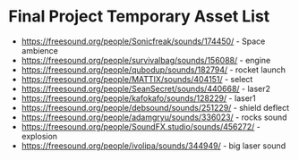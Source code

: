 # Final Project Temporary Asset List

- https://freesound.org/people/Sonicfreak/sounds/174450/ - Space ambience
- https://freesound.org/people/survivalbag/sounds/156088/ - engine
- https://freesound.org/people/qubodup/sounds/182794/ - rocket launch
- https://freesound.org/people/MATTIX/sounds/404151/ - select
- https://freesound.org/people/SeanSecret/sounds/440668/ - laser2
- https://freesound.org/people/kafokafo/sounds/128229/ - laser1
- https://freesound.org/people/debsound/sounds/251229/ - shield deflect
- https://freesound.org/people/adamgryu/sounds/336023/ - rocks sound
- https://freesound.org/people/SoundFX.studio/sounds/456272/ - explosion
- https://freesound.org/people/ivolipa/sounds/344949/ - big laser sound